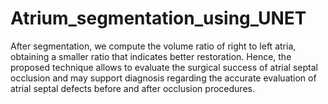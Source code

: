 # Atrium_segmentation_using_UNET

After segmentation, we compute the volume ratio of right to left atria, obtaining a smaller ratio that indicates better restoration. Hence, the proposed technique allows to evaluate the surgical success of atrial septal occlusion and may support diagnosis regarding the accurate evaluation of atrial septal defects before and after occlusion procedures.
